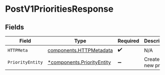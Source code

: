 # PostV1PrioritiesResponse


## Fields

| Field                                                                   | Type                                                                    | Required                                                                | Description                                                             |
| ----------------------------------------------------------------------- | ----------------------------------------------------------------------- | ----------------------------------------------------------------------- | ----------------------------------------------------------------------- |
| `HTTPMeta`                                                              | [components.HTTPMetadata](../../models/components/httpmetadata.md)      | :heavy_check_mark:                                                      | N/A                                                                     |
| `PriorityEntity`                                                        | [*components.PriorityEntity](../../models/components/priorityentity.md) | :heavy_minus_sign:                                                      | Create a new priority                                                   |